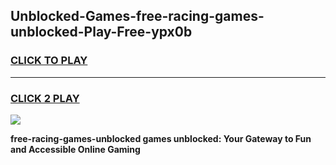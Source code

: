 
## Unblocked-Games-free-racing-games-unblocked-Play-Free-ypx0b
<h3>
<a href="https://premium76.site?title=free-racing-games-unblocked&ref=18A1">CLICK TO PLAY</a></h3>
<hr>

<h3>
<a href="https://premium76.site?title=free-racing-games-unblocked&ref=18A1">CLICK 2 PLAY</a>
  
</h3>

<a href="https://premium76.site?title=free-racing-games-unblocked&ref=18A1"><img src="https://clearcache.store/games.png"></a>


**free-racing-games-unblocked games unblocked: Your Gateway to Fun and Accessible Online Gaming**
